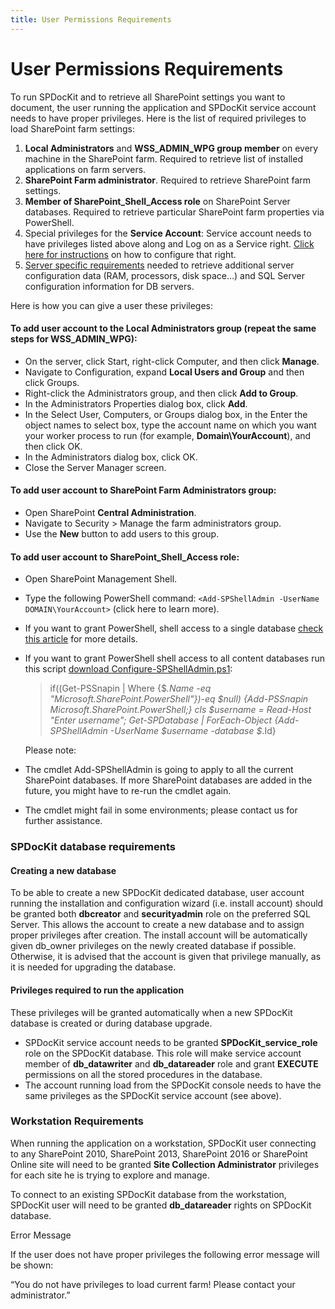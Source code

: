 ```yaml
---
title: User Permissions Requirements
---
```

# User Permissions Requirements

To run SPDocKit and to retrieve all SharePoint settings you want to document, the user running the application and SPDocKit service account needs to have proper privileges. Here is the list of required privileges to load SharePoint farm settings:

1. __Local Administrators__ and __WSS_ADMIN_WPG group member__ on every machine in the SharePoint farm. Required to retrieve list of installed applications on farm servers.
1. __SharePoint Farm administrator__. Required to retrieve SharePoint farm settings.
1. __Member of SharePoint_Shell_Access role__ on SharePoint Server databases. Required to retrieve particular SharePoint farm properties via PowerShell.
1. Special privileges for the __Service Account__: Service account needs to have privileges listed above along and Log on as a Service right. [Click here for instructions]() on how to configure that right.
1. [Server specific requirements]() needed to retrieve additional server configuration data (RAM, processors, disk space…) and SQL Server configuration information for DB servers.


Here is how you can give a user these privileges:
#### To add user account to the __Local Administrators__ group (repeat the same steps for __WSS_ADMIN_WPG__):
  * On the server, click Start, right-click Computer, and then click __Manage__.
  * Navigate to Configuration, expand __Local Users and Group__ and then click Groups.
  * Right-click the Administrators group, and then click __Add to Group__.
  * In the Administrators Properties dialog box, click __Add__.
  * In the Select User, Computers, or Groups dialog box, in the Enter the object names to select box, type the account name on which you want your worker process to run (for example, __Domain\YourAccount__), and then click OK.
  * In the Administrators dialog box, click OK.
  * Close the Server Manager screen.
#### To add user account to __SharePoint Farm Administrators__ group:
  * Open SharePoint __Central Administration__.
  * Navigate to Security > Manage the farm administrators group.
  * Use the __New__ button to add users to this group.
#### To add user account to __SharePoint_Shell_Access role__:
  * Open SharePoint Management Shell.
  * Type the following PowerShell command: `<Add-SPShellAdmin -UserName DOMAIN\YourAccount>` (click here to learn more).
  * If you want to grant PowerShell, shell access to a single database [check this article]() for more details.
  * If you want to grant PowerShell shell access to all content databases run this script [download Configure-SPShellAdmin.ps1]():

    > if((Get-PSSnapin | Where {$_.Name -eq "Microsoft.SharePoint.PowerShell"})-eq $null)
    > {Add-PSSnapin Microsoft.SharePoint.PowerShell;}
    > cls
    > $username = Read-Host "Enter username";
    > Get-SPDatabase | ForEach-Object {Add-SPShellAdmin -UserName $username -database $_.Id}
    
     Please note:
   * The cmdlet Add-SPShellAdmin is going to apply to all the current SharePoint databases. If more SharePoint databases are added in the future, you might have to re-run the cmdlet again.
   * The cmdlet might fail in some environments; please contact us for further assistance.
     
### SPDocKit database requirements

#### Creating a new database

To be able to create a new SPDocKit dedicated database, user account running the installation and configuration wizard (i.e. install account) should be granted both __dbcreator__ and __securityadmin__ role on the preferred SQL Server. This allows the account to create a new database and to assign proper privileges after creation. The install account will be automatically given db_owner privileges on the newly created database if possible. Otherwise, it is advised that the account is given that privilege manually, as it is needed for upgrading the database.

#### Privileges required to run the application

These privileges will be granted automatically when a new SPDocKit database is created or during database upgrade.

* SPDocKit service account needs to be granted __SPDocKit_service_role__ role on the SPDocKit database. This role will make service account member of __db_datawriter__ and __db_datareader__ role and grant __EXECUTE__ permissions on all the stored procedures in the database.
 * The account running load from the SPDocKit console needs to have the same privileges as the SPDocKit service account (see above).

### Workstation Requirements

When running the application on a workstation, SPDocKit user connecting to any SharePoint 2010, SharePoint 2013, SharePoint 2016 or SharePoint Online site will need to be granted __Site Collection Administrator__ privileges for each site he is trying to explore and manage.

To connect to an existing SPDocKit database from the workstation, SPDocKit user will need to be granted __db_datareader__ rights on SPDocKit database.

Error Message

If the user does not have proper privileges the following error message will be shown:

“You do not have privileges to load current farm! Please contact your administrator.”
